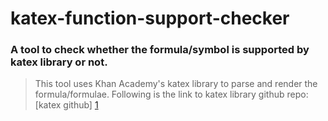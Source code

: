 # katex-function-support-checker

### A tool to check whether the formula/symbol is supported by katex library or not.

> This tool uses Khan Academy's katex library to parse and render the formula/formulae. Following is the link to katex library github repo: [katex github] [1]

[1]: https://github.com/Khan/KaTeX
